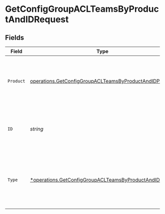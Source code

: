 # GetConfigGroupACLTeamsByProductAndIDRequest


## Fields

| Field                                                                                                                            | Type                                                                                                                             | Required                                                                                                                         | Description                                                                                                                      |
| -------------------------------------------------------------------------------------------------------------------------------- | -------------------------------------------------------------------------------------------------------------------------------- | -------------------------------------------------------------------------------------------------------------------------------- | -------------------------------------------------------------------------------------------------------------------------------- |
| `Product`                                                                                                                        | [operations.GetConfigGroupACLTeamsByProductAndIDProduct](../../models/operations/getconfiggroupaclteamsbyproductandidproduct.md) | :heavy_check_mark:                                                                                                               | Name of the Cribl product that contains the Worker Group or Edge Fleet.                                                          |
| `ID`                                                                                                                             | *string*                                                                                                                         | :heavy_check_mark:                                                                                                               | The <code>id</code> of the Worker Group or Edge Fleet to get the team ACL for.                                                   |
| `Type`                                                                                                                           | [*operations.GetConfigGroupACLTeamsByProductAndIDType](../../models/operations/getconfiggroupaclteamsbyproductandidtype.md)      | :heavy_minus_sign:                                                                                                               | Filter for limiting the response to ACL entries for the specified RBAC resource type.                                            |